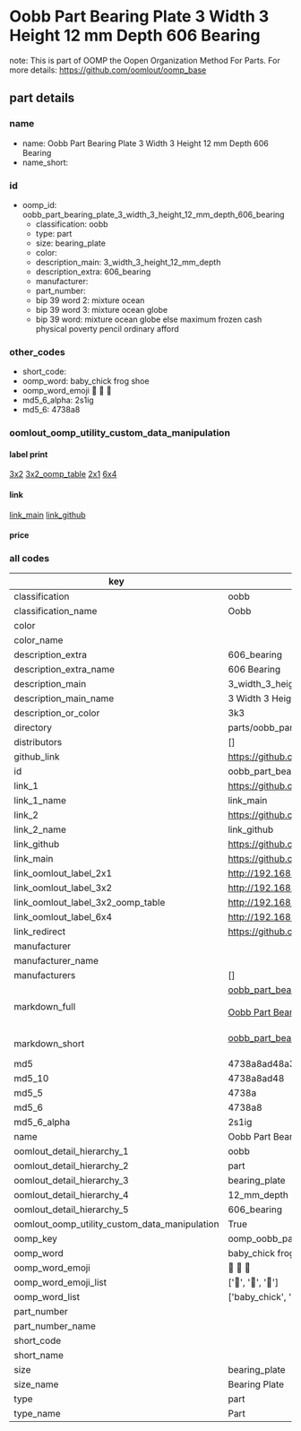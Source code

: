 # Oobb Part Bearing Plate 3 Width 3 Height 12 mm Depth 606 Bearing  

note: This is part of OOMP the Oopen Organization Method For Parts. For more details: https://github.com/oomlout/oomp_base

##  part details
  







### name
* name: Oobb Part Bearing Plate 3 Width 3 Height 12 mm Depth 606 Bearing
* name_short: 
### id
* oomp_id: oobb_part_bearing_plate_3_width_3_height_12_mm_depth_606_bearing
  * classification: oobb
  * type: part
  * size: bearing_plate
  * color: 
  * description_main: 3_width_3_height_12_mm_depth
  * description_extra: 606_bearing
  * manufacturer: 
  * part_number: 
  * bip 39 word 2: mixture ocean
  * bip 39 word 3: mixture ocean globe
  * bip 39 word: mixture ocean globe else maximum frozen cash physical poverty pencil ordinary afford

### other_codes
* short_code: 
* oomp_word: baby_chick frog shoe
* oomp_word_emoji :baby_chick: :frog: :shoe:
* md5_6_alpha: 2s1ig
* md5_6: 4738a8






### oomlout_oomp_utility_custom_data_manipulation
#### label print
[3x2](http://192.168.1.245:1112/?label=oomp%202s1ig)
[3x2_oomp_table](http://192.168.1.108:1112/?label=oomp%202s1ig)
[2x1](http://192.168.1.242:1112/?label=oomp%202s1ig)
[6x4](http://192.168.1.55:1112/?label=oomp%202s1ig)    

#### link

[link_main](https://github.com/oomlout/oomlout_oomp_version_1_messy/tree/main/parts/oobb_part_bearing_plate_3_width_3_height_12_mm_depth_606_bearing) [link_github](https://github.com/oomlout/oomlout_oomp_version_1_messy/tree/main/parts/oobb_part_bearing_plate_3_width_3_height_12_mm_depth_606_bearing)                             

#### price







### all codes 
| key | value |  
| --- | --- |  
| classification | oobb |  
| classification_name | Oobb |  
| color |  |  
| color_name |  |  
| description_extra | 606_bearing |  
| description_extra_name | 606 Bearing |  
| description_main | 3_width_3_height_12_mm_depth |  
| description_main_name | 3 Width 3 Height 12 mm Depth |  
| description_or_color | 3k3 |  
| directory | parts/oobb_part_bearing_plate_3_width_3_height_12_mm_depth_606_bearing |  
| distributors | [] |  
| github_link | https://github.com/oomlout/oomlout_oomp_part_src/tree/main/parts/oobb_part_bearing_plate_3_width_3_height_12_mm_depth_606_bearing |  
| id | oobb_part_bearing_plate_3_width_3_height_12_mm_depth_606_bearing |  
| link_1 | https://github.com/oomlout/oomlout_oomp_version_1_messy/tree/main/parts/oobb_part_bearing_plate_3_width_3_height_12_mm_depth_606_bearing |  
| link_1_name | link_main |  
| link_2 | https://github.com/oomlout/oomlout_oomp_version_1_messy/tree/main/parts/oobb_part_bearing_plate_3_width_3_height_12_mm_depth_606_bearing |  
| link_2_name | link_github |  
| link_github | https://github.com/oomlout/oomlout_oomp_version_1_messy/tree/main/parts/oobb_part_bearing_plate_3_width_3_height_12_mm_depth_606_bearing |  
| link_main | https://github.com/oomlout/oomlout_oomp_version_1_messy/tree/main/parts/oobb_part_bearing_plate_3_width_3_height_12_mm_depth_606_bearing |  
| link_oomlout_label_2x1 | http://192.168.1.242:1112/?label=oomp%202s1ig |  
| link_oomlout_label_3x2 | http://192.168.1.245:1112/?label=oomp%202s1ig |  
| link_oomlout_label_3x2_oomp_table | http://192.168.1.108:1112/?label=oomp%202s1ig |  
| link_oomlout_label_6x4 | http://192.168.1.55:1112/?label=oomp%202s1ig |  
| link_redirect | https://github.com/oomlout/oomlout_oomp_version_1_messy/tree/main/parts/oobb_part_bearing_plate_3_width_3_height_12_mm_depth_606_bearing |  
| manufacturer |  |  
| manufacturer_name |  |  
| manufacturers | [] |  
| markdown_full | [oobb_part_bearing_plate_3_width_3_height_12_mm_depth_606_bearing](none)<br>[](none)<br>[Oobb Part Bearing Plate 3 Width 3 Height 12 Mm Depth 606 Bearing](none)<br><br> |  
| markdown_short | [oobb_part_bearing_plate_3_width_3_height_12_mm_depth_606_bearing](none)<br><br> |  
| md5 | 4738a8ad48a3e46976c4b482c6a63c72 |  
| md5_10 | 4738a8ad48 |  
| md5_5 | 4738a |  
| md5_6 | 4738a8 |  
| md5_6_alpha | 2s1ig |  
| name | Oobb Part Bearing Plate 3 Width 3 Height 12 mm Depth 606 Bearing |  
| oomlout_detail_hierarchy_1 | oobb |  
| oomlout_detail_hierarchy_2 | part |  
| oomlout_detail_hierarchy_3 | bearing_plate |  
| oomlout_detail_hierarchy_4 | 12_mm_depth |  
| oomlout_detail_hierarchy_5 | 606_bearing |  
| oomlout_oomp_utility_custom_data_manipulation | True |  
| oomp_key | oomp_oobb_part_bearing_plate_3_width_3_height_12_mm_depth_606_bearing |  
| oomp_word | baby_chick frog shoe |  
| oomp_word_emoji | :baby_chick: :frog: :shoe: |  
| oomp_word_emoji_list | [':baby_chick:', ':frog:', ':shoe:'] |  
| oomp_word_list | ['baby_chick', 'frog', 'shoe'] |  
| part_number |  |  
| part_number_name |  |  
| short_code |  |  
| short_name |  |  
| size | bearing_plate |  
| size_name | Bearing Plate |  
| type | part |  
| type_name | Part |  
